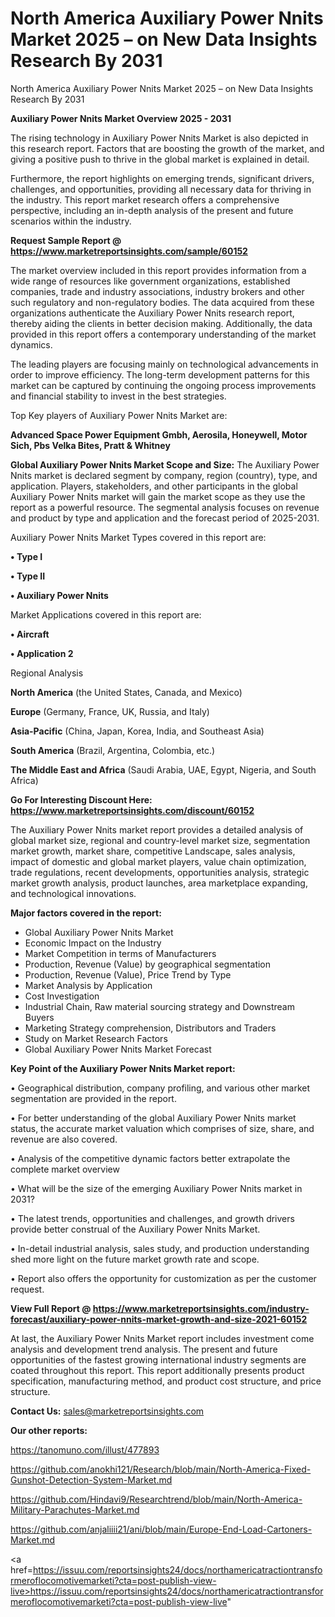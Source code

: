# North America Auxiliary Power Nnits Market 2025 – on New Data Insights Research By 2031
North America Auxiliary Power Nnits Market 2025 – on New Data Insights Research By 2031

<Strong> Auxiliary Power Nnits Market Overview 2025 - 2031</strong>

The rising technology in Auxiliary Power Nnits Market is also depicted in this research report. Factors that are boosting the growth of the market, and giving a positive push to thrive in the global market is explained in detail.

Furthermore, the report highlights on emerging trends, significant drivers, challenges, and opportunities, providing all necessary data for thriving in the industry. This report market research offers a comprehensive perspective, including an in-depth analysis of the present and future scenarios within the industry.

<strong>Request Sample Report @ <a href=https://www.marketreportsinsights.com/sample/60152>https://www.marketreportsinsights.com/sample/60152</a></strong>

The market overview included in this report provides information from a wide range of resources like government organizations, established companies, trade and industry associations, industry brokers and other such regulatory and non-regulatory bodies. The data acquired from these organizations authenticate the Auxiliary Power Nnits research report, thereby aiding the clients in better decision making. Additionally, the data provided in this report offers a contemporary understanding of the market dynamics.

The leading players are focusing mainly on technological advancements in order to improve efficiency. The long-term development patterns for this market can be captured by continuing the ongoing process improvements and financial stability to invest in the best strategies.

Top Key players of Auxiliary Power Nnits Market are:

<strong>Advanced Space Power Equipment Gmbh, Aerosila, Honeywell, Motor Sich, Pbs Velka Bites, Pratt & Whitney</strong>

<strong><b>Global Auxiliary Power Nnits Market Scope and Size:</b></strong>
The Auxiliary Power Nnits market is declared segment by company, region (country), type, and application. Players, stakeholders, and other participants in the global Auxiliary Power Nnits market will gain the market scope as they use the report as a powerful resource. The segmental analysis focuses on revenue and product by type and application and the forecast period of 2025-2031.

Auxiliary Power Nnits Market Types covered in this report are:

<strong>• Type I

• Type II

• Auxiliary Power Nnits</strong>

Market Applications covered in this report are:

<strong>• Aircraft

• Application 2</strong> 

Regional Analysis

<strong>North America</strong> (the United States, Canada, and Mexico)

<strong>Europe</strong> (Germany, France, UK, Russia, and Italy)

<strong>Asia-Pacific</strong> (China, Japan, Korea, India, and Southeast Asia)

<strong>South America</strong> (Brazil, Argentina, Colombia, etc.)

<strong>The Middle East and Africa</strong> (Saudi Arabia, UAE, Egypt, Nigeria, and South Africa)

<strong>Go For Interesting Discount Here: <a href=https://www.marketreportsinsights.com/discount/60152>https://www.marketreportsinsights.com/discount/60152</a></strong>

The Auxiliary Power Nnits market report provides a detailed analysis of global market size, regional and country-level market size, segmentation market growth, market share, competitive Landscape, sales analysis, impact of domestic and global market players, value chain optimization, trade regulations, recent developments, opportunities analysis, strategic market growth analysis, product launches, area marketplace expanding, and technological innovations.

<strong><b>Major factors covered in the report:</b></strong>
<ul>
  <li>Global Auxiliary Power Nnits Market </li>
  <li>Economic Impact on the Industry</li>
  <li>Market Competition in terms of Manufacturers</li>
  <li>Production, Revenue (Value) by geographical segmentation</li>
  <li>Production, Revenue (Value), Price Trend by Type</li>
  <li>Market Analysis by Application</li>
  <li>Cost Investigation</li>
  <li>Industrial Chain, Raw material sourcing strategy and Downstream Buyers</li>
  <li>Marketing Strategy comprehension, Distributors and Traders</li>
  <li>Study on Market Research Factors</li>
  <li>Global Auxiliary Power Nnits Market Forecast</li>
</ul>

<strong><b>Key Point of the Auxiliary Power Nnits Market report:</b></strong>

• Geographical distribution, company profiling, and various other market segmentation are provided in the report.

• For better understanding of the global Auxiliary Power Nnits market status, the accurate market valuation which comprises of size, share, and revenue are also covered.

• Analysis of the competitive dynamic factors better extrapolate the complete market overview

• What will be the size of the emerging Auxiliary Power Nnits market in 2031?

• The latest trends, opportunities and challenges, and growth drivers provide better construal of the Auxiliary Power Nnits Market.

• In-detail industrial analysis, sales study, and production understanding shed more light on the future market growth rate and scope.

• Report also offers the opportunity for customization as per the customer request.

<strong><b>View Full Report @ <a href=https://www.marketreportsinsights.com/industry-forecast/auxiliary-power-nnits-market-growth-and-size-2021-60152>https://www.marketreportsinsights.com/industry-forecast/auxiliary-power-nnits-market-growth-and-size-2021-60152</a></b></strong>


At last, the Auxiliary Power Nnits Market report includes investment come analysis and development trend analysis. The present and future opportunities of the fastest growing international industry segments are coated throughout this report. This report additionally presents product specification, manufacturing method, and product cost structure, and price structure.

<strong>Contact Us:</strong>
sales@marketreportsinsights.com

<strong>Our other reports:</strong>

<a href=https://tanomuno.com/illust/477893>https://tanomuno.com/illust/477893</a>

<a href=https://github.com/anokhi121/Research/blob/main/North-America-Fixed-Gunshot-Detection-System-Market.md>https://github.com/anokhi121/Research/blob/main/North-America-Fixed-Gunshot-Detection-System-Market.md</a>

<a href=https://github.com/Hindavi9/Researchtrend/blob/main/North-America-Military-Parachutes-Market.md>https://github.com/Hindavi9/Researchtrend/blob/main/North-America-Military-Parachutes-Market.md</a>

<a href=https://github.com/anjaliiii21/ani/blob/main/Europe-End-Load-Cartoners-Market.md>https://github.com/anjaliiii21/ani/blob/main/Europe-End-Load-Cartoners-Market.md</a>

<a href=https://issuu.com/reportsinsights24/docs/northamericatractiontransformeroflocomotivemarketi?cta=post-publish-view-live>https://issuu.com/reportsinsights24/docs/northamericatractiontransformeroflocomotivemarketi?cta=post-publish-view-live</a>"
